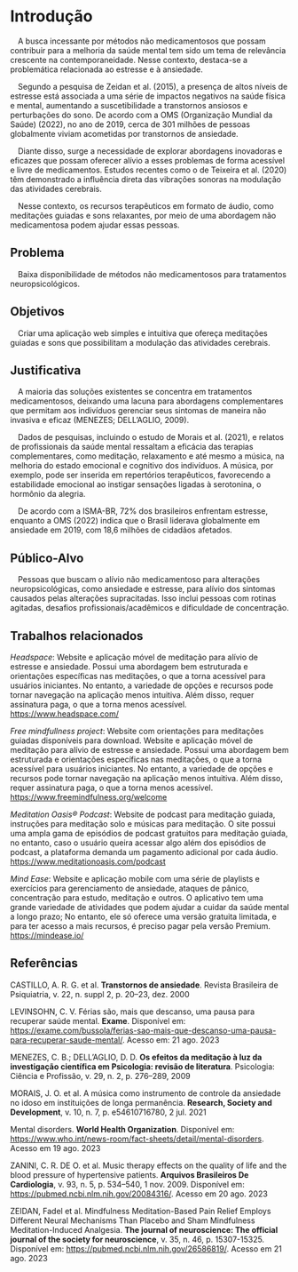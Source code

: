 # Introdução

&emsp;A busca incessante por métodos não medicamentosos que possam contribuir para a melhoria da saúde mental tem sido um tema de relevância crescente na contemporaneidade. Nesse contexto, destaca-se a problemática relacionada ao estresse e à ansiedade. 

&emsp;Segundo a pesquisa de Zeidan et al. (2015), a presença de altos níveis de estresse está associada a uma série de impactos negativos na saúde física e mental, aumentando a suscetibilidade a transtornos ansiosos e perturbações do sono. De acordo com a OMS (Organização Mundial da Saúde) (2022), no ano de 2019, cerca de 301 milhões de pessoas globalmente viviam acometidas por transtornos de ansiedade. 

&emsp;Diante disso, surge a necessidade de explorar abordagens inovadoras e eficazes que possam oferecer alívio a esses problemas de forma acessível e livre de medicamentos. Estudos recentes como o de Teixeira et al. (2020) têm demonstrado a influência direta das vibrações sonoras na modulação das atividades cerebrais. 

&emsp;Nesse contexto, os recursos terapêuticos em formato de áudio, como meditações guiadas e sons relaxantes, por meio de uma abordagem não medicamentosa podem ajudar essas pessoas. 


## Problema

&emsp;Baixa disponibilidade de métodos não medicamentosos para tratamentos neuropsicológicos. 


## Objetivos

&emsp;Criar uma aplicação web simples e intuitiva que ofereça meditações guiadas e sons que possibilitam a modulação das atividades cerebrais. 


## Justificativa

&emsp;A maioria das soluções existentes se concentra em tratamentos medicamentosos, deixando uma lacuna para abordagens complementares que permitam aos indivíduos gerenciar seus sintomas de maneira não invasiva e eficaz (MENEZES; DELL’AGLIO, 2009).  

&emsp;Dados de pesquisas, incluindo o estudo de Morais et al. (2021), e relatos de profissionais da saúde mental ressaltam a eficácia das terapias complementares, como meditação, relaxamento e até mesmo a música, na melhoria do estado emocional e cognitivo dos indivíduos. A música, por exemplo, pode ser inserida em repertórios terapêuticos, favorecendo a estabilidade emocional ao instigar sensações ligadas à serotonina, o hormônio da alegria.

&emsp;De acordo com a ISMA-BR, 72% dos brasileiros enfrentam estresse, enquanto a OMS (2022) indica que o Brasil liderava globalmente em ansiedade em 2019, com 18,6 milhões de cidadãos afetados. 

## Público-Alvo

&emsp;Pessoas que buscam o alívio não medicamentoso para alterações neuropsicológicas, como ansiedade e estresse, para alívio dos sintomas causados pelas alterações supracitadas. Isso inclui pessoas com rotinas agitadas, desafios profissionais/acadêmicos e dificuldade de concentração.

## Trabalhos relacionados

<i>Headspace</i>: Website e aplicação móvel de meditação para alívio de estresse e ansiedade. Possui uma abordagem bem estruturada e orientações específicas nas meditações, o que a torna acessível para usuários iniciantes. No entanto, a variedade de opções e recursos pode tornar navegação na aplicação menos intuitiva. Além disso, requer assinatura paga, o que a torna menos acessível. <https://www.headspace.com/>  


<i>Free mindfullness project</i>: Website com orientações para meditações guiadas disponíveis para download. Website e aplicação móvel de meditação para alívio de estresse e ansiedade. Possui uma abordagem bem estruturada e orientações específicas nas meditações, o que a torna acessível para usuários iniciantes. No entanto, a variedade de opções e recursos pode tornar navegação na aplicação menos intuitiva. Além disso, requer assinatura paga, o que a torna menos acessível. <https://www.freemindfulness.org/welcome>  


<i>Meditation Oasis® Podcast</i>: Website de podcast para meditação guiada, instruções para meditação solo e músicas para meditação. O site possui uma ampla gama de episódios de podcast gratuitos para meditação guiada, no entanto, caso o usuário queira acessar algo além dos episódios de podcast, a plataforma demanda um pagamento adicional por cada áudio.  <https://www.meditationoasis.com/podcast>  


<i>Mind Ease</i>: Website e aplicação mobile com uma série de playlists e exercícios para gerenciamento de ansiedade, ataques de pânico, concentração para estudo, meditação e outros. O aplicativo tem uma grande variedade de atividades que podem ajudar a cuidar da saúde mental a longo prazo; No entanto, ele só oferece uma versão gratuita limitada, e para ter acesso a mais recursos, é preciso pagar pela versão Premium. <https://mindease.io/> 


## Referências

CASTILLO, A. R. G. et al. <b>Transtornos de ansiedade</b>. Revista Brasileira de Psiquiatria, v. 22, n. suppl 2, p. 20–23, dez. 2000 

LEVINSOHN, C. V. Férias são, mais que descanso, uma pausa para recuperar saúde mental. <b>Exame</b>. Disponível em: <https://exame.com/bussola/ferias-sao-mais-que-descanso-uma-pausa-para-recuperar-saude-mental/>. Acesso em: 21 ago. 2023 

MENEZES, C. B.; DELL’AGLIO, D. D. <b>Os efeitos da meditação à luz da investigação científica em Psicologia: revisão de literatura</b>. Psicologia: Ciência e Profissão, v. 29, n. 2, p. 276–289, 2009 

MORAIS, J. O. et al. A música como instrumento de controle da ansiedade no idoso em instituições de longa permanência. <b>Research, Society and Development</b>, v. 10, n. 7, p. e54610716780, 2 jul. 2021 

Mental disorders. <b>World Health Organization</b>.  Disponível em: <https://www.who.int/news-room/fact-sheets/detail/mental-disorders>. Acesso em 19 ago. 2023 

ZANINI, C. R. DE O. et al. Music therapy effects on the quality of life and the blood pressure of hypertensive patients. <b>Arquivos Brasileiros De Cardiologia</b>, v. 93, n. 5, p. 534–540, 1 nov. 2009. Disponível em: <https://pubmed.ncbi.nlm.nih.gov/20084316/>. Acesso em 20 ago. 2023 

ZEIDAN, Fadel et al. Mindfulness Meditation-Based Pain Relief Employs Different Neural Mechanisms Than Placebo and Sham Mindfulness Meditation-Induced Analgesia.  <b>The journal of neuroscience: The official journal of the society for neuroscience</b>, v. 35, n. 46, p. 15307-15325. Disponível em: <https://pubmed.ncbi.nlm.nih.gov/26586819/>. Acesso em 21 ago. 2023 

